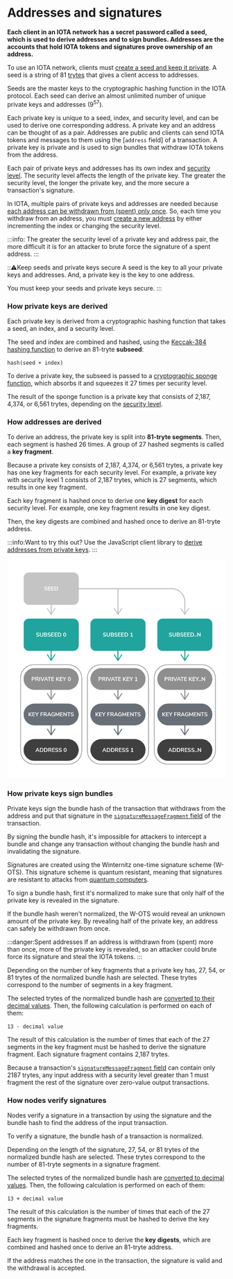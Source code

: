 # Addresses and signatures

**Each client in an IOTA network has a secret password called a seed, which is used to derive addresses and to sign bundles. Addresses are the accounts that hold IOTA tokens and signatures prove ownership of an address.**

To use an IOTA network, clients must [create a seed and keep it private](root://getting-started/0.1/tutorials/create-a-seed.md). A seed is a string of 81 [trytes](../references/tryte-alphabet.md) that gives a client access to addresses.  
 
Seeds are the master keys to the cryptographic hashing function in the IOTA protocol. Each seed can derive an almost unlimited number of unique private keys and addresses (9<sup>57</sup>).

Each private key is unique to a seed, index, and security level, and can be used to derive one corresponding address. A private key and an address can be thought of as a pair. Addresses are public and clients can send IOTA tokens and messages to them using the [`address` field] of a transaction. A private key is private and is used to sign bundles that withdraw IOTA tokens from the address.

Each pair of private keys and addresses has its own index and [security level](../references/security-levels.md). The security level affects the length of the private key. The greater the security level, the longer the private key, and the more secure a transaction's signature.

In IOTA, multiple pairs of private keys and addresses are needed because [each address can be withdrawn from (spent) only once](#address-reuse). So, each time you withdraw from an address, you must [create a new address](../how-to-guides/create-an-address.md) by either incrementing the index or changing the security level.

:::info:
The greater the security level of a private key and address pair, the more difficult it is for an attacker to brute force the signature of a spent address.
:::

:::warning:Keep seeds and private keys secure
A seed is the key to all your private keys and addresses. And, a private key is the key to one address.

You must keep your seeds and private keys secure.
:::

### How private keys are derived

Each private key is derived from a cryptographic hashing function that takes a seed, an index, and a security level. 

The seed and index are combined and hashed, using the [Keccak-384 hashing function](https://keccak.team/keccak.html) to derive an 81-tryte **subseed**:

    hash(seed + index)

To derive a private key, the subseed is passed to a [cryptographic sponge function](https://en.wikipedia.org/wiki/Sponge_function), which absorbs it and squeezes it 27 times per security level.

The result of the sponge function is a private key that consists of 2,187, 4,374, or 6,561 trytes, depending on the [security level](../references/security-levels.md).

### How addresses are derived

To derive an address, the private key is split into **81-tryte segments**. Then, each segment is hashed 26 times. A group of 27 hashed segments is called a **key fragment**.

Because a private key consists of 2,187, 4,374, or 6,561 trytes, a private key has one key fragments for each security level. For example, a private key with security level 1 consists of 2,187 trytes, which is 27 segments, which results in one key fragment.

Each key fragment is hashed once to derive one **key digest** for each security level. For example, one key fragment results in one key digest.

Then, the key digests are combined and hashed once to derive an 81-tryte address.

:::info:Want to try this out?
Use the JavaScript client library to [derive addresses from private keys](../how-to-guides/derive-addresses-from-private-keys.md).
:::

![Address generation](../images/address-generation.png)

### How private keys sign bundles

Private keys sign the bundle hash of the transaction that withdraws from the address and put that signature in the [`signatureMessageFragment` field](../references/structure-of-a-transaction.md) of the transaction.

By signing the bundle hash, it's impossible for attackers to intercept a bundle and change any transaction without changing the bundle hash and invalidating the signature.

Signatures are created using the Winternitz one-time signature scheme (W-OTS). This signature scheme is quantum resistant, meaning that signatures are resistant to attacks from [quantum computers](https://en.wikipedia.org/wiki/Quantum_computing).

To sign a bundle hash, first it's normalized to make sure that only half of the private key is revealed in the signature.

If the bundle hash weren't normalized, the W-OTS would reveal an unknown amount of the private key. By revealing half of the private key, an address can safely be withdrawn from once.
<a id="address-reuse"></a>

:::danger:Spent addresses
If an address is withdrawn from (spent) more than once, more of the private key is revealed, so an attacker could brute force its signature and steal the IOTA tokens.
:::

Depending on the number of key fragments that a private key has, 27, 54, or 81 trytes of the normalized bundle hash are selected. These trytes correspond to the number of segments in a key fragment.

The selected trytes of the normalized bundle hash are [converted to their decimal values](../references/tryte-alphabet.md). Then, the following calculation is performed on each of them:

    13 - decimal value

The result of this calculation is the number of times that each of the 27 segments in the key fragment must be hashed to derive the signature fragment. Each signature fragment contains 2,187 trytes.

Because a transaction's [`signatureMessageFragment` field](../references/structure-of-a-transaction.md) can contain only 2187 trytes, any input address with a security level greater than 1 must fragment the rest of the signature over zero-value output transactions.

### How nodes verify signatures

Nodes verify a signature in a transaction by using the signature and the bundle hash to find the address of the input transaction.

To verify a signature, the bundle hash of a transaction is normalized.

Depending on the length of the signature, 27, 54, or 81 trytes of the normalized bundle hash are selected. These trytes correspond to the number of 81-tryte segments in a signature fragment.

The selected trytes of the normalized bundle hash are [converted to decimal values](../references/tryte-alphabet.md). Then, the following calculation is performed on each of them:

    13 + decimal value

The result of this calculation is the number of times that each of the 27 segments in the signature fragments must be hashed to derive the key fragments.

Each key fragment is hashed once to derive the **key digests**, which are combined and hashed once to derive an 81-tryte address.

If the address matches the one in the transaction, the signature is valid and the withdrawal is accepted.
